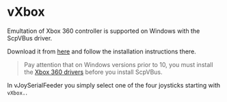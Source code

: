 # vXbox

Emultation of Xbox 360 controller is supported on Windows with the ScpVBus driver.

Download it from [here](https://github.com/shauleiz/ScpVBus/releases) and follow
the installation instructions there.
> Pay attention that on Windows versions prior to 10, you must install
the [Xbox 360 drivers](https://www.microsoft.com/accessories/en-us/products/gaming/xbox-360-controller-for-windows/52a-00004#techspecs-connect)
before you install ScpVBus.

In vJoySerialFeeder you simply select one of the four joysticks starting with `vXbox.`.